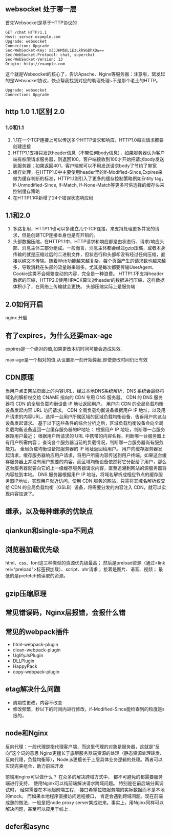 ## websocket 处于哪一层
首先Websocket是基于HTTP协议的
```
GET /chat HTTP/1.1
Host: server.example.com
Upgrade: websocket
Connection: Upgrade
Sec-WebSocket-Key: x3JJHMbDL1EzLkh9GBhXDw==
Sec-WebSocket-Protocol: chat, superchat
Sec-WebSocket-Version: 13
Origin: http://example.com
```
这个就是Websocket的核心了，告诉Apache、Nginx等服务器：注意啦，窝发起的是Websocket协议，快点帮我找到对应的助理处理~不是那个老土的HTTP。
```
Upgrade: websocket
Connection: Upgrade
```
## http 1.0 1.1区别 2.0
### 1.0和1.1
1. 1.1在一个TCP连接上可以传送多个HTTP请求和响应，HTTP1.0每次请求都要创建连接
2. HTTP1.1支持只发送header信息（不带任何body信息），如果服务器认为客户端有权限请求服务器，则返回100，客户端接收到100才开始把请求body发送到服务器；如果返回401，客户端就可以不用发送请求body了节约了带宽
3. 缓存处理，在HTTP1.0中主要使用header里的If-Modified-Since,Expires来做为缓存判断的标准，HTTP1.1则引入了更多的缓存控制策略例如Entity tag，If-Unmodified-Since, If-Match, If-None-Match等更多可供选择的缓存头来控制缓存策略
4. 在HTTP1.1中新增了24个错误状态响应码
## 1.1和2.0
1. 多路复用，HTTP1.1也可以多建立几个TCP连接，来支持处理更多并发的请求，但是创建TCP连接本身也是有开销的。
2. 头部数据压缩，在HTTP1.1中，HTTP请求和响应都是由状态行、请求/响应头部、消息主体三部分组成。一般而言，消息主体都会经过gzip压缩，或者本身传输的就是压缩过后的二进制文件，但状态行和头部却没有经过任何压缩，直接以纯文本传输。随着Web功能越来越复杂，每个页面产生的请求数也越来越多，导致消耗在头部的流量越来越多，尤其是每次都要传输UserAgent、Cookie这类不会频繁变动的内容，完全是一种浪费。
HTTP1.1不支持header数据的压缩，HTTP2.0使用HPACK算法对header的数据进行压缩，这样数据体积小了，在网络上传输就会更快。
头部压缩实际上是服务端
## 2.0如何开启
nginx 开启
## 有了expires，为什么还要max-age
expires是一个绝对的值,如果更改本机时间可能会造成失效.

max-age是一个相对的值,从设置那一刻开始算起,即使更改时间仍旧有效
## CDN原理

当用户点击网站页面上的内容URL，经过本地DNS系统解析，DNS 系统会最终将域名的解析权交给 CNAME 指向的 CDN 专用 DNS 服务器。
CDN 的 DNS 服务器将 CDN 的全局负载均衡设备 IP 地址返回用户。
用户向 CDN 的全局负载均衡设备发起内容 URL 访问请求。
CDN 全局负载均衡设备根据用户 IP 地址，以及用户请求的内容URL，选择一台用户所属区域的区域负载均衡设备，告诉用户向这台设备发起请求。
基于以下这些条件的综合分析之后，区域负载均衡设备会向全局负载均衡设备返回一台缓存服务器的IP地址：
根据用户 IP 地址，判断哪一台服务器距用户最近；
根据用户所请求的 URL 中携带的内容名称，判断哪一台服务器上有用户所需内容；
查询各个服务器当前的负载情况，判断哪一台服务器尚有服务能力。
全局负载均衡设备把服务器的 IP 地址返回给用户。
用户向缓存服务器发起请求，缓存服务器响应用户请求，将用户所需内容传送到用户终端。如果这台缓存服务器上并没有用户想要的内容，而区域均衡设备依然将它分配给了用户，那么这台服务器就要向它的上一级缓存服务器请求内容，直至追溯到网站的源服务器将内容拉到本地。
DNS 服务器根据用户 IP 地址，将域名解析成相应节点的缓存服务器IP地址，实现用户就近访问。使用 CDN 服务的网站，只需将其域名解析权交给 CDN 的全局负载均衡（GSLB）设备，将需要分发的内容注入 CDN，就可以实现内容加速了。
## 继承，以及每种继承的优缺点
## qiankun和single-spa不同点
## 浏览器加载优先级
html、css、font这三种类型的资源优先级最高；
然后是preload资源（通过<link rel=“preload">标签预加载）、script、xhr请求；
接着是图片、语音、视频；
最低的是prefetch预读取的资源。
## gzip压缩原理
## 常见错误码，Nginx层报错，会报什么错
## 常见的webpack插件
+ html-webpack-plugin
+ clean-webpack-plugin
+ UglifyJsPlugin
+ DLLPlugin
+ HappyPack
+ copy-webpack-plugin
## etag解决什么问题
+ 周期性更改，内容不改变 
+ 修改频繁，秒以下的时间内进行修改，if-Modified-Since能检查到的粒度是s级的，
## node和Nginx
反向代理：一般代理是指代理客户端，而这里代理的对象是服务器，这就是“反向”这个词的意思
Nginx更擅长于底层服务器端资源的处理（静态资源处理转发、反向代理，负载均衡等），Node.js更擅长于上层具体业务逻辑的处理。两者可以实现完美组合，助力前端开发

前端用nginx可以做什么？
在众多的解决跨域方式中， 都不可避免的都需要服务端进行支持， 使用Nginx可以纯前端解决请求跨域问题。 特别是在前后端分离调试时， 经常需要在本地起前端工程， 接口希望拉取服务端的实际数据而不是本地的mock。 而如果本地程序直接访问远程接口， 肯定会遇到跨域问题。现在前端成熟的做法，一般是把node proxy server集成进来。事实上，用Nginx同样可以解决问题，甚至可以应用于线上 .

## defer和async
